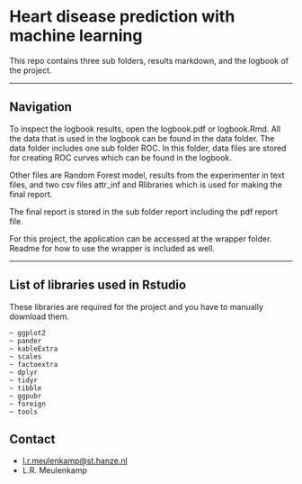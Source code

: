 # Heart disease prediction with machine learning

This repo contains three sub folders, results markdown, and the logbook of the project.

------------------------------------------------------------------------

## Navigation 

To inspect the logbook results, open the logbook.pdf or logbook.Rmd. All the data that is used in the logbook can be found in the data folder.
The data folder includes one sub folder ROC. In this folder, data files are stored for creating ROC curves which can be found in the logbook. 

Other files are Random Forest model, results from the experimenter in text files, and two csv files attr_inf and Rlibraries which is used for making the final report.

The final report is stored in the sub folder report including the pdf report file.

For this project, the application can be accessed at the wrapper folder. Readme for how to use the wrapper is included as well.


----------------------------------------------------------------------------------------

## List of libraries used in Rstudio
These libraries are required for the project and you have to manually download them.

```
~ ggplot2 
~ pander 
~ kableExtra 
~ scales 
~ factoextra 
~ dplyr 
~ tidyr 
~ tibble 
~ ggpubr 
~ foreign 
~ tools
```



## Contact
- l.r.meulenkamp@st.hanze.nl
- L.R. Meulenkamp
